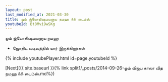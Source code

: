 ```yaml
---
layout: post
last_modified_at: 2021-03-30
title: ஓம் ஜ்யோதிஷமயனாய நமஹ ௧௧ டைம்ஸ்
youtubeId: Bt8Mvi9wSKg
---
```

 
 
 ஓம் ஜ்யோதிஷமயனாய நமஹ  
 
 -  ஜோதிட வடிவத்தில் யார் இருக்கிறார்கள் 
 
  
 
  
 
 
 
 
 
 


{% include youtubePlayer.html id=page.youtubeId %}
 
[Next]({{ site.baseurl }}{% link  split1/_posts/2014-09-26-ஓம் விஜய காலா வித நமஹ ௧௧ டைம்ஸ்.md%})
 
